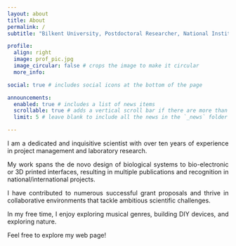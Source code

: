 ```yaml
---
layout: about
title: About
permalink: /
subtitle: "Bilkent University, Postdoctoral Researcher, National Institute of Materials Science and Nanotechnology"

profile:
  align: right
  image: prof_pic.jpg
  image_circular: false # crops the image to make it circular
  more_info: 

social: true # includes social icons at the bottom of the page

announcements:
  enabled: true # includes a list of news items
  scrollable: true # adds a vertical scroll bar if there are more than 3 news items
  limit: 5 # leave blank to include all the news in the `_news` folder

---
```


<div style="text-align: justify;">
  <p>I am a dedicated and inquisitive scientist with over ten years of experience in project management and laboratory research.</p>

  <p>My work spans the de novo design of biological systems to bio-electronic or 3D printed interfaces, resulting in multiple publications and recognition in national/international projects.</p>

  <p>I have contributed to numerous successful grant proposals and thrive in collaborative environments that tackle ambitious scientific challenges.</p>

  <p>In my free time, I enjoy exploring musical genres, building DIY devices, and exploring nature.</p>

  <p>Feel free to explore my web page!</p>
</div>
